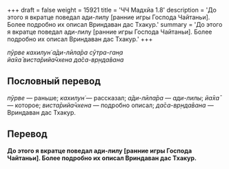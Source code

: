 +++
draft = false
weight = 15921
title = 'ЧЧ Мадхйа 1.8'
description = 'До этого я вкратце поведал ади-лилу [ранние игры Господа Чайтаньи]. Более подробно их описал Вриндаван дас Тхакур.'
summary = 'До этого я вкратце поведал ади-лилу [ранние игры Господа Чайтаньи]. Более подробно их описал Вриндаван дас Тхакур.'
+++

_пӯрве кахилун̇ а̄ди-лӣла̄ра сӯтра-ган̣а  
йа̄ха̄ виста̄рийа̄чхена да̄са-вр̣нда̄вана_

## Пословный перевод

_пӯрве_ — раньше; _кахилун̇_ — рассказал; _а̄ди_\-_лӣла̄ра_ — _ади-лилы_; _йа̄ха̄_ — которое; _виста̄рийа̄чхена_ — подробно описал; _да̄са_\-_вр̣нда̄вана_ — Вриндаван дас Тхакур.

## Перевод

**До этого я вкратце поведал ади-лилу \[ранние игры Господа Чайтаньи\]. Более подробно их описал Вриндаван дас Тхакур.**
